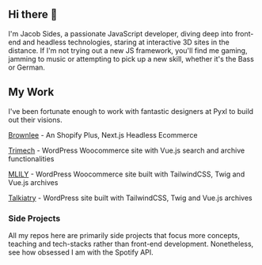## Hi there 👋
I'm Jacob Sides, a passionate JavaScript developer, diving deep into front-end and headless technologies, staring at interactive 3D sites in the distance. If I'm not trying out a new JS framework, you'll find me gaming, jamming to music or attempting to pick up a new skill, whether it's the Bass or German. 


## My Work
I've been fortunate enough to work with fantastic designers at Pyxl to build out their visions. 

[Brownlee](https://brownlee.co) - An Shopify Plus, Next.js Headless Ecommerce

[Trimech](https://trimech.com) - WordPress Woocommerce site with Vue.js search and archive functionalities

[MLILY](https://mlilyusa.com) - WordPress Woocommerce site built with TailwindCSS, Twig and Vue.js archives

[Talkiatry](https://talkiatry.com) - WordPress site built with TailwindCSS, Twig and Vue.js archives


### Side Projects
All my repos here are primarily side projects that focus more concepts, teaching and tech-stacks rather than front-end development. Nonetheless, see how obsessed I am with the Spotify API. 
<!--
**the-sides/the-sides** is a ✨ _special_ ✨ repository because its `README.md` (this file) appears on your GitHub profile.

Here are some ideas to get you started:

- 🔭 I’m currently working on ...
- 🌱 I’m currently learning ...
- 👯 I’m looking to collaborate on ...
- 🤔 I’m looking for help with ...
- 💬 Ask me about ...
- 📫 How to reach me: ...
- 😄 Pronouns: ...
- ⚡ Fun fact: ...
-->

